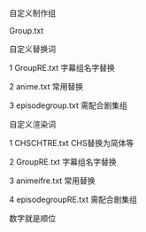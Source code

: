 自定义制作组

Group.txt

自定义替换词

1 GroupRE.txt 字幕组名字替换 

2 anime.txt 常用替换 

3 episodegroup.txt 需配合剧集组

自定义渲染词

1 CHSCHTRE.txt CHS替换为简体等

2 GroupRE.txt 字幕组名字替换 

3 animeifre.txt 常用替换

4 episodegroupRE.txt 需配合剧集组

数字就是顺位
